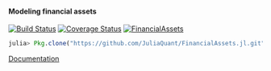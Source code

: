 #### Modeling financial assets

[![Build Status](https://travis-ci.org/JuliaQuant/FinancialAssets.jl.png)](https://travis-ci.org/JuliaQuant/FinancialAssets.jl)
[![Coverage Status](https://coveralls.io/repos/JuliaQuant/FinancialAssets.jl/badge.png?branch=master)](https://coveralls.io/r/JuliaQuant/FinancialAssets.jl?branch=master)
[![FinancialAssets](http://pkg.julialang.org/badges/FinancialAssets_release.svg)](http://pkg.julialang.org/?pkg=FinancialAssets&ver=release)

````julia
julia> Pkg.clone("https://github.com/JuliaQuant/FinancialAssets.jl.git")
````
[Documentation]("http://financialassetsjl.readthedocs.org/en/latest/")
